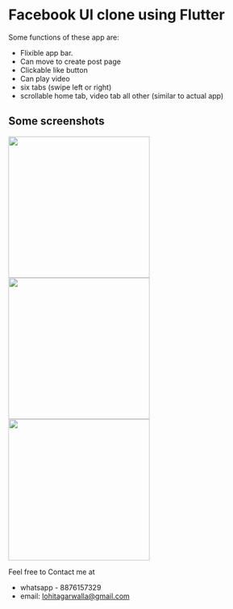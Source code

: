 # Facebook UI clone using Flutter

Some functions of these app are:
- Flixible app bar.
- Can move to create post page
- Clickable like button
- Can play video
- six tabs (swipe left or right)
- scrollable home tab, video tab all other (similar to actual app)

## Some screenshots

<img src="https://github.com/lohitagarwalla/private_files/blob/master/76771553_509362189668016_3029368883455721472_n.png" width="280"/>     <img src="https://github.com/lohitagarwalla/private_files/blob/master/78479322_2489741787980775_2122764122641661952_n.png" width="280"/>    <img src="https://github.com/lohitagarwalla/private_files/blob/master/73409157_2136570399983656_644720070538297344_n.png" width="280"/>





Feel free to Contact me at
- whatsapp - 8876157329
- email: lohitagarwalla@gmail.com
